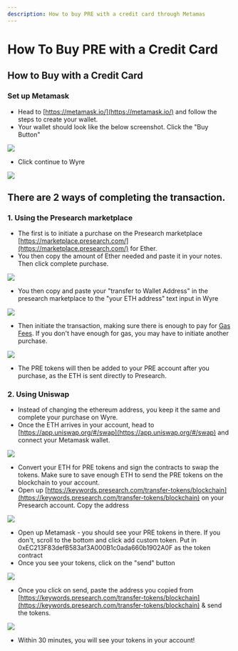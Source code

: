 ```yaml
---
description: How to buy PRE with a credit card through Metamas
---
```


# How To Buy PRE with a Credit Card

## How to Buy with a Credit Card

### Set up Metamask

* Head to [https://metamask.io/](https://metamask.io/) and follow the steps to create your wallet.
* Your wallet should look like the below screenshot. Click the "Buy Button"

![](<../../.gitbook/assets/Screen Shot 2021-08-05 at 3.32.54 PM.png>)



* Click continue to Wyre

![](<../../.gitbook/assets/Screen Shot 2021-08-05 at 3.35.04 PM.png>)

## **There are 2 ways of completing the transaction.**&#x20;

### **1. Using the Presearch marketplace**

* The first is to initiate a purchase on the Presearch marketplace [https://marketplace.presearch.com/](https://marketplace.presearch.com/) for Ether.&#x20;
* You then copy the amount of Ether needed and paste it in your notes. Then click complete purchase.

![](<../../.gitbook/assets/Screen Shot 2021-08-05 at 3.38.43 PM.png>)

* You then copy and paste your "transfer to Wallet Address" in the presearch marketplace to the "your ETH address" text input in Wyre

![](<../../.gitbook/assets/Screen Shot 2021-08-05 at 3.40.36 PM.png>)

* Then initiate the transaction, making sure there is enough to pay for [Gas Fees](https://etherscan.io/gastracker). If you don't have enough for gas, you may have to initiate another purchase.

![](<../../.gitbook/assets/Screen Shot 2021-08-05 at 3.42.38 PM.png>)

* The PRE tokens will then be added to your PRE account after you purchase, as the ETH is sent directly to Presearch.

### 2. Using Uniswap

* Instead of changing the ethereum address, you keep it the same and complete your purchase on Wyre.
* Once the ETH arrives in your account, head to [https://app.uniswap.org/#/swap](https://app.uniswap.org/#/swap) and connect your Metamask wallet.&#x20;

![](<../../.gitbook/assets/Screen Shot 2021-08-05 at 3.51.05 PM.png>)

* Convert your ETH for PRE tokens and sign the contracts to swap the tokens. Make sure to save enough ETH to send the PRE tokens on the blockchain to your account.
* Open up [https://keywords.presearch.com/transfer-tokens/blockchain](https://keywords.presearch.com/transfer-tokens/blockchain) on your Presearch account. Copy the address

![](<../../.gitbook/assets/Screen Shot 2021-08-05 at 3.52.50 PM.png>)

* Open up Metamask - you should see your PRE tokens in there. If you don't, scroll to the bottom and click add custom token. Put in 0xEC213F83defB583af3A000B1c0ada660b1902A0F as the token contract
* Once you see your tokens, click on the "send" button

![](<../../.gitbook/assets/Screen Shot 2021-08-05 at 3.54.42 PM.png>)

* Once you click on send, paste the address you copied from [https://keywords.presearch.com/transfer-tokens/blockchain](https://keywords.presearch.com/transfer-tokens/blockchain) & send the tokens.

![](<../../.gitbook/assets/Screen Shot 2021-08-05 at 3.54.55 PM.png>)

* Within 30 minutes, you will see your tokens in your account!
